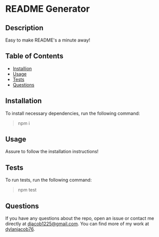 # README Generator


## Description
Easy to make README's a minute away!


## Table of Contents
* [Installion](#installation)
* [Usage](#usage)
* [Tests](#tests)
* [Questions](#questions)


## Installation
To install necessary dependencies, run the following command:
> npm i

## Usage
Assure to follow the installation instructions! 


## Tests
To run tests, run the following command:
> npm test


## Questions
If you have any questions about the repo, open an issue or contact me directly at <djacob1225@gmail.com>. You can find more of my work at [dylanjacob76](https://github.com/dylanjacob76).
